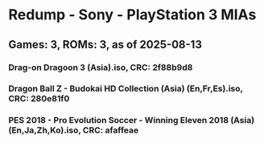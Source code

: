 # Redump - Sony - PlayStation 3 MIAs
## Games: 3, ROMs: 3, as of 2025-08-13

### Drag-on Dragoon 3 (Asia).iso, CRC: 2f88b9d8
### Dragon Ball Z - Budokai HD Collection (Asia) (En,Fr,Es).iso, CRC: 280e81f0
### PES 2018 - Pro Evolution Soccer - Winning Eleven 2018 (Asia) (En,Ja,Zh,Ko).iso, CRC: afaffeae
